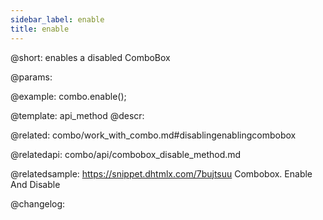 ```yaml
---
sidebar_label: enable
title: enable
---          
```


@short: enables a disabled ComboBox


@params:




@example:
combo.enable();


@template: api_method
@descr:

@related: combo/work_with_combo.md#disablingenablingcombobox

@relatedapi:
combo/api/combobox_disable_method.md

@relatedsample:
https://snippet.dhtmlx.com/7bujtsuu	Combobox. Enable And Disable

@changelog:


